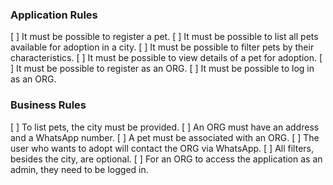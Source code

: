 ### Application Rules

[ ] It must be possible to register a pet.
[ ] It must be possible to list all pets available for adoption in a city.
[ ] It must be possible to filter pets by their characteristics.
[ ] It must be possible to view details of a pet for adoption.
[ ] It must be possible to register as an ORG.
[ ] It must be possible to log in as an ORG.

### Business Rules

[ ] To list pets, the city must be provided.
[ ] An ORG must have an address and a WhatsApp number.
[ ] A pet must be associated with an ORG.
[ ] The user who wants to adopt will contact the ORG via WhatsApp.
[ ] All filters, besides the city, are optional.
[ ] For an ORG to access the application as an admin, they need to be logged in.
